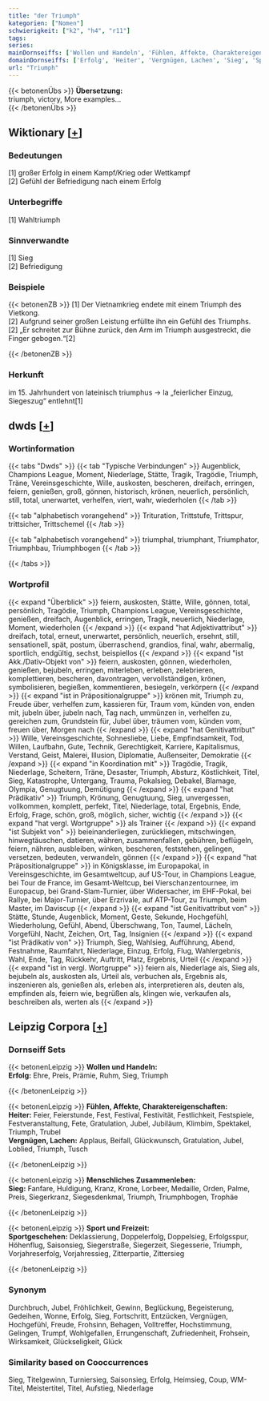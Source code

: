 ```yaml
---
title: "der Triumph"
kategorien: ["Nomen"]
schwierigkeit: ["k2", "h4", "r11"]
tags:
series:
mainDornseiffs: ['Wollen und Handeln', 'Fühlen, Affekte, Charaktereigenschaften', 'Menschliches Zusammenleben', 'Sport und Freizeit']
domainDornseiffs: ['Erfolg', 'Heiter', 'Vergnügen, Lachen', 'Sieg', 'Sportgeschehen']
url: "Triumph"
---
```


{{< betonenÜbs >}}
**Übersetzung:**  
triumph, victory, More examples...  
{{< /betonenÜbs >}}

## Wiktionary [[+](https://de.wiktionary.org/wiki/Triumph)]

### Bedeutungen
[1] großer Erfolg in einem Kampf/Krieg oder Wettkampf  
[2] Gefühl der Befriedigung nach einem Erfolg  

### Unterbegriffe
[1] Wahltriumph  

### Sinnverwandte
[1] Sieg  
[2] Befriedigung  

### Beispiele
{{< betonenZB >}}
[1] Der Vietnamkrieg endete mit einem Triumph des Vietkong.  
[2] Aufgrund seiner großen Leistung erfüllte ihn ein Gefühl des Triumphs.  
[2] „Er schreitet zur Bühne zurück, den Arm im Triumph ausgestreckt, die Finger gebogen.“[2]  

{{< /betonenZB >}}
### Herkunft
im 15. Jahrhundert von lateinisch triumphus → la „feierlicher Einzug, Siegeszug“ entlehnt[1]  



## dwds [[+](https://www.dwds.de/wb/Triumph)]

### Wortinformation
{{< tabs "Dwds" >}}
{{< tab "Typische Verbindungen" >}}
Augenblick, Champions League, Moment, Niederlage, Stätte, Tragik, Tragödie, Triumph, Träne, Vereinsgeschichte, Wille, auskosten, bescheren, dreifach, erringen, feiern, genießen, groß, gönnen, historisch, krönen, neuerlich, persönlich, still, total, unerwartet, verhelfen, viert, wahr, wiederholen
{{< /tab >}}

{{< tab "alphabetisch vorangehend" >}}
Trituration, Trittstufe, Trittspur, trittsicher, Trittschemel
{{< /tab >}}

{{< tab "alphabetisch vorangehend" >}}
triumphal, triumphant, Triumphator, Triumphbau, Triumphbogen
{{< /tab >}}

{{< /tabs >}}

### Wortprofil
{{< expand "Überblick" >}} feiern, auskosten, Stätte, Wille, gönnen, total, persönlich, Tragödie, Triumph, Champions League, Vereinsgeschichte, genießen, dreifach, Augenblick, erringen, Tragik, neuerlich, Niederlage, Moment, wiederholen {{< /expand >}}
{{< expand "hat Adjektivattribut" >}} dreifach, total, erneut, unerwartet, persönlich, neuerlich, ersehnt, still, sensationell, spät, postum, überraschend, grandios, final, wahr, abermalig, sportlich, endgültig, sechst, beispiellos {{< /expand >}}
{{< expand "ist Akk./Dativ-Objekt von" >}} feiern, auskosten, gönnen, wiederholen, genießen, bejubeln, erringen, miterleben, erleben, zelebrieren, komplettieren, bescheren, davontragen, vervollständigen, krönen, symbolisieren, begießen, kommentieren, besiegeln, verkörpern {{< /expand >}}
{{< expand "ist in Präpositionalgruppe" >}} krönen mit, Triumph zu, Freude über, verhelfen zum, kassieren für, Traum vom, künden von, enden mit, jubeln über, jubeln nach, Tag nach, ummünzen in, verhelfen zu, gereichen zum, Grundstein für, Jubel über, träumen vom, künden vom, freuen über, Morgen nach {{< /expand >}}
{{< expand "hat Genitivattribut" >}} Wille, Vereinsgeschichte, Sohnesliebe, Liebe, Empfindsamkeit, Tod, Willen, Laufbahn, Gute, Technik, Gerechtigkeit, Karriere, Kapitalismus, Verstand, Geist, Malerei, Illusion, Diplomatie, Außenseiter, Demokratie {{< /expand >}}
{{< expand "in Koordination mit" >}} Tragödie, Tragik, Niederlage, Scheitern, Träne, Desaster, Triumph, Absturz, Köstlichkeit, Titel, Sieg, Katastrophe, Untergang, Trauma, Pokalsieg, Debakel, Blamage, Olympia, Genugtuung, Demütigung {{< /expand >}}
{{< expand "hat Prädikativ" >}} Triumph, Krönung, Genugtuung, Sieg, unvergessen, vollkommen, komplett, perfekt, Titel, Niederlage, total, Ergebnis, Ende, Erfolg, Frage, schön, groß, möglich, sicher, wichtig {{< /expand >}}
{{< expand "hat vergl. Wortgruppe" >}} als Trainer {{< /expand >}}
{{< expand "ist Subjekt von" >}} beieinanderliegen, zurückliegen, mitschwingen, hinwegtäuschen, datieren, währen, zusammenfallen, gebühren, beflügeln, feiern, nähren, ausbleiben, winken, bescheren, feststehen, gelingen, versetzen, bedeuten, verwandeln, gönnen {{< /expand >}}
{{< expand "hat Präpositionalgruppe" >}} in Königsklasse, im Europapokal, in Vereinsgeschichte, im Gesamtweltcup, auf US-Tour, in Champions League, bei Tour de France, im Gesamt-Weltcup, bei Vierschanzentournee, im Europacup, bei Grand-Slam-Turnier, über Widersacher, im EHF-Pokal, bei Rallye, bei Major-Turnier, über Erzrivale, auf ATP-Tour, zu Triumph, beim Master, im Daviscup {{< /expand >}}
{{< expand "ist Genitivattribut von" >}} Stätte, Stunde, Augenblick, Moment, Geste, Sekunde, Hochgefühl, Wiederholung, Gefühl, Abend, Überschwang, Ton, Taumel, Lächeln, Vorgefühl, Nacht, Zeichen, Ort, Tag, Insignien {{< /expand >}}
{{< expand "ist Prädikativ von" >}} Triumph, Sieg, Wahlsieg, Aufführung, Abend, Festnahme, Raumfahrt, Niederlage, Einzug, Erfolg, Flug, Wahlergebnis, Wahl, Ende, Tag, Rückkehr, Auftritt, Platz, Ergebnis, Urteil {{< /expand >}}
{{< expand "ist in vergl. Wortgruppe" >}} feiern als, Niederlage als, Sieg als, bejubeln als, auskosten als, Urteil als, verbuchen als, Ergebnis als, inszenieren als, genießen als, erleben als, interpretieren als, deuten als, empfinden als, feiern wie, begrüßen als, klingen wie, verkaufen als, beschreiben als, werten als {{< /expand >}}

## Leipzig Corpora [[+](https://corpora.uni-leipzig.de/en/res?word=Triumph&corpusId=deu_newscrawl-public_2018)]

### Dornseiff Sets
{{< betonenLeipzig >}}
**Wollen und Handeln:**  
**Erfolg:** Ehre, Preis, Prämie, Ruhm, Sieg, Triumph  

{{< /betonenLeipzig >}}


{{< betonenLeipzig >}}
**Fühlen, Affekte, Charaktereigenschaften:**  
**Heiter:** Feier, Feierstunde, Fest, Festival, Festivität, Festlichkeit, Festspiele, Festveranstaltung, Fete, Gratulation, Jubel, Jubiläum, Klimbim, Spektakel, Triumph, Trubel  
**Vergnügen, Lachen:** Applaus, Beifall, Glückwunsch, Gratulation, Jubel, Loblied, Triumph, Tusch  

{{< /betonenLeipzig >}}


{{< betonenLeipzig >}}
**Menschliches Zusammenleben:**  
**Sieg:** Fanfare, Huldigung, Kranz, Krone, Lorbeer, Medaille, Orden, Palme, Preis, Siegerkranz, Siegesdenkmal, Triumph, Triumphbogen, Trophäe  

{{< /betonenLeipzig >}}


{{< betonenLeipzig >}}
**Sport und Freizeit:**  
**Sportgeschehen:** Deklassierung, Doppelerfolg, Doppelsieg, Erfolgsspur, Höhenflug, Saisonsieg, Siegerstraße, Siegerzeit, Siegesserie, Triumph, Vorjahreserfolg, Vorjahressieg, Zitterpartie, Zittersieg  

{{< /betonenLeipzig >}}

### Synonym
Durchbruch, Jubel, Fröhlichkeit, Gewinn, Beglückung, Begeisterung, Gedeihen, Wonne, Erfolg, Sieg, Fortschritt, Entzücken, Vergnügen, Hochgefühl, Freude, Frohsinn, Behagen, Volltreffer, Hochstimmung, Gelingen, Trumpf, Wohlgefallen, Errungenschaft, Zufriedenheit, Frohsein, Wirksamkeit, Glückseligkeit, Glück


### Similarity based on Cooccurrences
Sieg, Titelgewinn, Turniersieg, Saisonsieg, Erfolg, Heimsieg, Coup, WM-Titel, Meistertitel, Titel, Aufstieg, Niederlage

